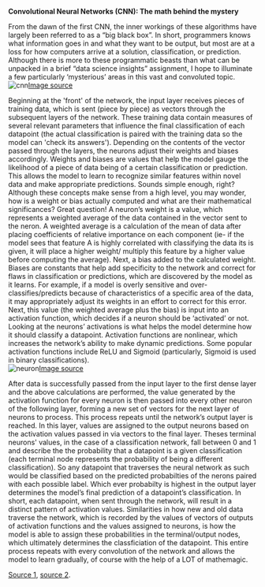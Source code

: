 **Convolutional Neural Networks (CNN): The math behind the mystery**<br/>

From the dawn of the first CNN, the inner workings of these algorithms have largely been referred to as a “big black box”. In short, programmers knows what information goes in and what they want to be output, but most are at a loss for how computers arrive at a solution, classification, or prediction. Although there is more to these programmatic beasts than what can be unpacked in a brief “data science insights” assignment, I hope to illuminate a few particularly ‘mysterious’ areas in this vast and convoluted topic.<br/>
![cnn](https://aeraposo.github.io/Data-440-Raposo/cnn.png)[Image source](https://www.houseofbots.com/news-detail/12080-1-learn-from-the-industry-experts-and-professionals-to-grow-a-career-in-data-science)<br/>

Beginning at the 'front' of the network, the input layer receives pieces of training data, which is sent (piece by piece) as vectors through the subsequent layers of the network. These training data contain measures of several relevant parameters that influence the final classification of each datapoint (the actual classification is paired with the training data so the model can 'check its answers'). Depending on the contents of the vector passed through the layers, the neurons adjust their weights and biases accordingly. Weights and biases are values that help the model gauge the likelihood of a piece of data being of a certain classification or prediction. This allows the model to learn to recognize similar features within novel data and make appropriate predictions. Sounds simple enough, right? Although these concepts make sense from a high level, you may wonder, how is a weight or bias actually computed and what are their mathematical significances? Great question! A neuron’s weight is a value, which represents a weighted average of the data contained in the vector sent to the neron. A weighted average is a calculation of the mean of data after placing coefficients of relative importance on each component (ie- if the model sees that feature A is highly correlated with classifying the data its is given, it will place a higher weight/ multiply this feature by a higher value before computing the average). Next, a bias added to the calculated weight. Biases are constants that help add specificity to the network and correct for flaws in classification or predictions, which are discovered by the model as it learns. For example, if a model is overly sensitive and over-classifies/predicts because of characteristics of a specific area of the data, it may appropriately adjust its weights in an effort to correct for this error. Next, this value (the weighted average plus the bias) is input into an activation function, which decides if a neuron should be ‘activated’ or not. Looking at the neurons’ activations is what helps the model determine how it should classify a datapoint. Activation functions are nonlinear, which increases the network’s ability to make dynamic predictions. Some popular activation functions include ReLU and Sigmoid (particularly, Sigmoid is used in binary classifications).<br/>
![neuron](https://aeraposo.github.io/Data-440-Raposo/neuron.png)[Image source](https://towardsdatascience.com/https-medium-com-piotr-skalski92-deep-dive-into-deep-networks-math-17660bc376ba)<br/>

After data is successfully passed from the input layer to the first dense layer and the above calculations are performed, the value generated by the activation function for every neuron is then passed into every other neuron of the following layer, forming a new set of vectors for the next layer of neurons to process. This process repeats until the network’s output layer is reached. In this layer, values are assigned to the output neurons based on the activation values passed in via vectors to the final layer. Theses terminal neurons' values, in the case of a classification network, fall between 0 and 1 and describe the the probability that a datapoint is a given classification (each terminal node represents the probability of being a different classification). So any datapoint that traverses the neural network as such would be classified based on the predicted probabilties of the nerons paired with each possible label. Which ever probabilty is highest in the output layer determines the model’s final prediction of a datapoint’s classification. In short, each datapoint, when sent through the network, will result in a distinct pattern of activation values. Similarities in how new and old data traverse the network, which is recorded by the values of vectors of outputs of activation functions and the values assigned to neurons, is how the model is able to assign these probabilities in the terminal/output nodes, which ultimately determines the classficiation of the datapoint. This entire process repeats with every convolution of the network and allows the model to learn gradually, of course with the help of a LOT of mathemagic.<br/>

[Source 1](https://towardsdatascience.com/https-medium-com-piotr-skalski92-deep-dive-into-deep-networks-math-17660bc376ba), [source 2](https://www.geeksforgeeks.org/activation-functions-neural-networks/).
